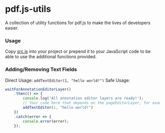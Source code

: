 # pdf.js-utils
A collection of utility functions for pdf.js to make the lives of developers easier.

### Usage
Copy [src.js](./src.js) into your project or prepend it to your JavaScript code
to be able to use the additional functions provided.

### Adding/Removing Text Fields
Direct Usage: `addTextEditor(1, "hello world!")`
Safe Usage:
```js
waitForAnnotationEditorLayer()
    .then(() => {
        console.log('All annotation editor layers are ready!');
        // Your code here that depends on the pageEditorLayer, for example:
        addTextEditor(1, "hello world!")
    })
    .catch(error => {
        console.error(error);
    });
```
